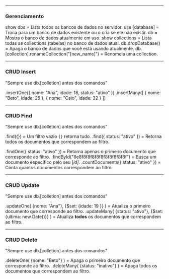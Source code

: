 
---------
### Gerenciamento

show dbs                                             = Lista todos os bancos de dados no servidor.
use [database]                                       = Troca para um banco de dados existente ou o cria se ele não existir.
db                                                   = Mostra o banco de dados atualmente em uso.
show collections                                     = Lista todas as collections (tabelas) no banco de dados atual.
db.dropDatabase()                                    = Apaga o banco de dados que você está usando atualmente.
db.[collection].renameCollection("[new_name]")       = Renomeia uma collection.

----
### CRUD Insert

"Sempre use db.[colletion] antes dos comandos"

.insertOne({ nome: "Ana", idade: 18, status: "ativo" })
.insertMany([ { nome: "Beto", idade: 25 }, { nome: "Caio", idade: 32 } ])

----
### CRUD Find

"Sempre use db.[colletion] antes dos comandos"

.find({})                                                                   = Um filtro vazio `{}` retorna tudo.
.find({ status: "ativo" })                                                  = Retorna todos os documentos que correspondem ao filtro. 

.findOne({ status: "ativo" })                                               = Retorna apenas o primeiro documento que corresponde ao filtro.
.findById("6e8f8f8f8f8f8f8f8f8f8f8f")                                       = Busca um documento específico pelo seu [_id]._
.countDocuments({ status: "ativo" })                                        = Conta quantos documentos correspondem ao filtro.

---
### CRUD Update

"Sempre use db.[colletion] antes dos comandos"

.updateOne( {nome: "Ana"}, {$set: {idade: 19 }} )                           = Atualiza o primeiro documento que corresponde ao filtro.
.updateMany( {status: "ativo"}, {$set: {ultima: new Date()}} )              = Atualiza **todos** os documentos que correspondem ao filtro.

-----
### CRUD Delete

"Sempre use db.[colletion] antes dos comandos"

.deleteOne( {nome: "Beto"} )                                                = Apaga o primeiro documento que corresponde ao filtro.
.deleteMany( {status: "inativo"} )                                          = Apaga todos os documentos que correspondem ao filtro.